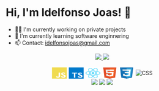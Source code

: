 # Hi, I'm Idelfonso Joas! 👋

<ul>
    <li>👩‍💻 I'm currently working on private projects</li>
    <li>🧠 I'm currently learning software enginnering</li>
    <li>📫 Contact: <a href="mailto:idelfonsojoas@gmail.com"> 		idelfonsojoas@gmail.com</a></li>
</ul>

<div align="center">
<div align="center">
    <a href="https://www,github.com/joasdc">
        <img height="180em" src="https://github-readme-stats.vercel.app/api?username=joasdc&show_icons=true&theme=tokyonight&include_all_commits=true&count_private=true"/>
        <img height="180em" src="https://github-readme-stats.vercel.app/api/top-langs/?username=joasdc&layout=compact&langs_count=7&theme=tokyonight"/>
    </a>
</div>

<div display="inline_block"><br>
    <img align="center" alt="Javascript" height="30" width="40" src="https://raw.githubusercontent.com/devicons/devicon/master/icons/javascript/javascript-plain.svg"/>
  <img align="center" alt="TypeScript" height="30" width="40" src="https://raw.githubusercontent.com/devicons/devicon/master/icons/typescript/typescript-plain.svg"/>
  <img align="center" alt="React" height="30" width="40" src="https://raw.githubusercontent.com/devicons/devicon/master/icons/react/react-original.svg"/>
  <img align="center" alt="HTML" height="30" width="40" src="https://raw.githubusercontent.com/devicons/devicon/master/icons/html5/html5-original.svg"/>
  <img align="center" alt="CSS" height="30" width="40" src="https://raw.githubusercontent.com/devicons/devicon/master/icons/css3/css3-original.svg"/>
    <img  align="center" alt="CSS" height="30" width="40" src="https://cdn.jsdelivr.net/gh/devicons/devicon/icons/linux/linux-original.svg"/>
</div>

<div>
    <a href="https://instagram.com/joasdc"><img src="https://img.shields.io/badge/Instagram-E4405F?style=for-the-badge&logo=instagram&logoColor=white"/></a>
    <a href="https://www.linkedin.com/in/joasdc"><img src="https://img.shields.io/badge/LinkedIn-0077B5?style=for-the-badge&logo=linkedin&logoColor=white"/></a>
    <a href="mailto:idelfonsojoas@gmail.com"><img src="https://img.shields.io/badge/Gmail-D14836?style=for-the-badge&logo=gmail&logoColor=white"/></a>
</div>





​    



